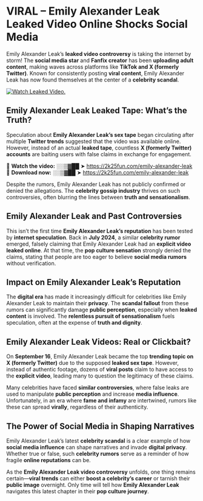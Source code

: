 # VIRAL – Emily Alexander Leak Leaked Video Online Shocks Social Media 

Emily Alexander Leak’s **leaked video controversy** is taking the internet by storm! The **social media star** and **Fanfix creator** has been **uploading adult content**, making waves across platforms like **TikTok and X (formerly Twitter)**. Known for consistently posting **viral content**, Emily Alexander Leak has now found themselves at the center of a **celebrity scandal**.  

[![Watch Leaked Video.](https://miro.medium.com/v2/resize:fit:828/format:webp/1*cilzJN44JGOrTw9NJCrNHA.gif "Watch Leaked Video")](https://2k25fun.com/emily-alexander-leak)

## **Emily Alexander Leak Leaked Tape: What’s the Truth?**  
Speculation about **Emily Alexander Leak’s sex tape** began circulating after multiple **Twitter trends** suggested that the video was available online. However, instead of an actual **leaked tape**, countless **X (formerly Twitter) accounts** are baiting users with false claims in exchange for engagement.  

🔹 **Watch the video:** ░░▒▓██ ➤ https://2k25fun.com/emily-alexander-leak  
🔹 **Download now:** ░░▒▓██ ➤ https://2k25fun.com/emily-alexander-leak  

Despite the rumors, Emily Alexander Leak has not publicly confirmed or denied the allegations. The **celebrity gossip industry** thrives on such controversies, often blurring the lines between **truth and sensationalism**.  

## **Emily Alexander Leak and Past Controversies**  
This isn’t the first time **Emily Alexander Leak’s reputation** has been tested by **internet speculation**. Back in **July 2024**, a similar **celebrity rumor** emerged, falsely claiming that Emily Alexander Leak had an **explicit video leaked online**. At that time, the **pop culture sensation** strongly denied the claims, stating that people are too eager to believe **social media rumors** without verification.  

## **Impact on Emily Alexander Leak’s Reputation**  
The **digital era** has made it increasingly difficult for celebrities like Emily Alexander Leak to maintain their **privacy**. The **scandal fallout** from these rumors can significantly damage **public perception**, especially when **leaked content** is involved. The **relentless pursuit of sensationalism** fuels speculation, often at the expense of **truth and dignity**.  

## **Emily Alexander Leak Videos: Real or Clickbait?**  
On **September 16**, Emily Alexander Leak became the top **trending topic on X (formerly Twitter)** due to the supposed **leaked sex tape**. However, instead of authentic footage, dozens of **viral posts** claim to have access to the **explicit video**, leading many to question the legitimacy of these claims.  

Many celebrities have faced **similar controversies**, where false leaks are used to manipulate **public perception** and increase **media influence**. Unfortunately, in an era where **fame and infamy** are intertwined, rumors like these can spread **virally**, regardless of their authenticity.  

## **The Power of Social Media in Shaping Narratives**  
Emily Alexander Leak’s latest **celebrity scandal** is a clear example of how **social media influence** can shape narratives and invade **digital privacy**. Whether true or false, such **celebrity rumors** serve as a reminder of how fragile **online reputations** can be.  

As the **Emily Alexander Leak video controversy** unfolds, one thing remains certain—**viral trends** can either **boost a celebrity’s career** or tarnish their **public image** overnight. Only time will tell how **Emily Alexander Leak** navigates this latest chapter in their **pop culture journey**. 